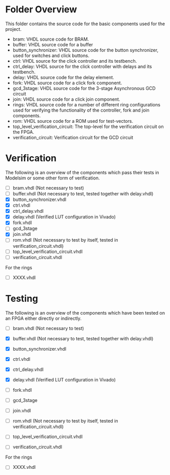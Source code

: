 # Folder Overview

This folder contains the source code for the basic components used for the project.

* bram: VHDL source code for BRAM.
* buffer: VHDL source code for a buffer
* button_synchronizer:  VHDL source code for the button synchronizer, used for 
switches and click buttons.
* ctrl: VHDL source for the click controller and its testbench.
* ctrl_delay: VHDL source for the click controller with delays and its testbench.
* delay: VHDL source code for the delay element.
* fork: VHDL source code for a click fork component.
* gcd_3stage: VHDL source code for the 3-stage Asynchronous GCD circuit
* join: VHDL source code for a click join component.
* rings: VHDL source code for a number of different ring configurations used 
for verifying the functionality of the controller, fork and join components.
* rom: VHDL source code for a ROM used for test-vectors.
* top_level_verification_circuit: The top-level for the verification circuit on the FPGA.
* verification_circuit: Verification circuit for the GCD circuit


# Verification

The following is an overview of the components which pass their tests in
Modelsim or some other form of verification.

- [ ] bram.vhdl (Not necessary to test)
- [ ] buffer.vhdl (Not necessary to test, tested together with delay.vhdl)
- [X] button_synchronizer.vhdl
- [X] ctrl.vhdl
- [X] ctrl_delay.vhdl
- [X] delay.vhdl (Verified LUT configuration in Vivado)
- [X] fork.vhdl
- [ ] gcd_3stage
- [X] join.vhdl
- [ ] rom.vhdl (Not necessary to test by itself, tested in verification_circuit.vhdl)
- [ ] top_level_verification_circuit.vhdl
- [ ] verification_circuit.vhdl

For the rings

- [ ] XXXX.vhdl

# Testing

The following is an overview of the components which have been tested on
an FPGA either directly or indirectly.

- [ ] bram.vhdl (Not necessary to test)
- [X] buffer.vhdl (Not necessary to test, tested together with delay.vhdl)
- [X] button_synchronizer.vhdl
- [X] ctrl.vhdl
- [X] ctrl_delay.vhdl
- [X] delay.vhdl (Verified LUT configuration in Vivado)
- [ ] fork.vhdl
- [ ] gcd_3stage
- [ ] join.vhdl
- [ ] rom.vhdl (Not necessary to test by itself, tested in verification_circuit.vhdl)
- [ ] top_level_verification_circuit.vhdl
- [ ] verification_circuit.vhdl


For the rings

- [ ] XXXX.vhdl